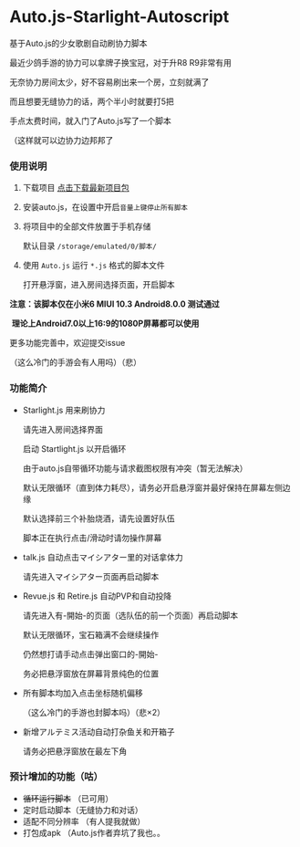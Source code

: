 # Auto.js-Starlight-Autoscript

基于Auto.js的少女歌剧自动刷协力脚本

最近少鸽手游的协力可以拿牌子换宝冠，对于升R8 R9非常有用

无奈协力房间太少，好不容易刷出来一个房，立刻就满了

而且想要无缝协力的话，两个半小时就要打5把

手点太费时间，就入门了Auto.js写了一个脚本

（这样就可以边协力边邦邦了

### 使用说明

1. 下载项目
	[点击下载最新项目包](https://codeload.github.com/Baninn/Auto.js-Starlight-Autoscript/zip/master)

2. 安装auto.js，在设置中开启`音量上键停止所有脚本`

3. 将项目中的全部文件放置于手机存储

	默认目录 `/storage/emulated/0/脚本/`
	
4. 使用 `Auto.js` 运行 `*.js` 格式的脚本文件

   打开悬浮窗，进入房间选择页面，开启脚本

**注意：该脚本仅在小米6 MIUI 10.3 Android8.0.0 测试通过**

​			**理论上Android7.0以上16:9的1080P屏幕都可以使用**

更多功能完善中，欢迎提交issue

（这么冷门的手游会有人用吗）（悲）

### 功能简介
* Starlight.js 用来刷协力

	请先进入房间选择界面
	
	启动 Startlight.js 以开启循环
	
	由于auto.js自带循环功能与请求截图权限有冲突（暂无法解决）
	
	默认无限循环（直到体力耗尽），请务必开启悬浮窗并最好保持在屏幕左侧边缘
	
	默认选择前三个补胎烧酒，请先设置好队伍
	
	脚本正在执行点击/滑动时请勿操作屏幕
	
* talk.js 自动点击マイシアター里的对话拿体力

	请先进入マイシアター页面再启动脚本
	
* Revue.js 和 Retire.js 自动PVP和自动投降

	请先进入有-開始-的页面（选队伍的前一个页面）再启动脚本

	默认无限循环，宝石箱满不会继续操作

	仍然想打请手动点击弹出窗口的-開始-

	务必把悬浮窗放在屏幕背景纯色的位置

* 所有脚本均加入点击坐标随机偏移

	（这么冷门的手游也封脚本吗）（悲×2）
	
* 新增アルテミス活动自动打杂鱼关和开箱子

	请务必把悬浮窗放在最左下角


### 预计增加的功能（咕）
* ~~循环运行脚本~~ （已可用）
* 定时启动脚本（无缝协力和对话）
* 适配不同分辨率 （有人提我就做）
* 打包成apk （Auto.js作者弃坑了我也。。


